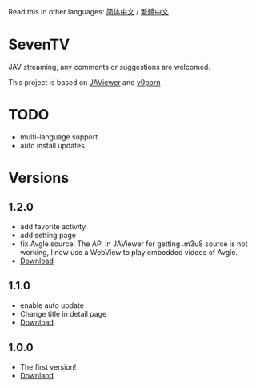 Read this in other languages: [简体中文](https://github.com/over-driver/SevenTV/blob/master/README.md) / [繁體中文](https://github.com/over-driver/SevenTV/blob/master/README-zh-hk.md)

# SevenTV

JAV streaming, any comments or suggestions are welcomed.

This project is based on [JAViewer](https://github.com/SplashCodes/JAViewer) and [v9porn](https://github.com/techGay/v9porn)

# TODO

- multi-language support
- auto install updates

# Versions

## 1.2.0

- add favorite activity
- add setting page
- fix Avgle source: The API in JAViewer for getting .m3u8 source is not working, I now use a WebView to play embedded videos of Avgle.
- [Download](https://github.com/over-driver/SevenTV/releases/download/1.2.0/SevenTV-release-1.2.0.apk)

## 1.1.0

- enable auto update
- Change title in detail page
- [Download](https://github.com/over-driver/SevenTV/releases/download/1.1.0/SevenTV-release-1.1.0.apk)

## 1.0.0 

- The first version!
- [Downlaod](https://github.com/over-driver/SevenTV/releases/download/1.0.0/SevenTV-release-1.0.0.apk)